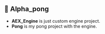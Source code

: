 ## 🥎 Alpha_pong
- **AEX_Engine** is just custom engine project.
- **Pong** is my pong project with the engine.
